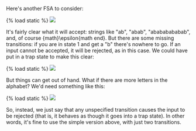 <p>Here's another FSA to consider:</p>
<div>{% load static %}
<a data-featherlight="image" data-featherlight-close-on-click="anywhere" href="{% static 'main/images/finite-state-automata-no-trap-example.png' %}">
  <img class="responsive-img" src="{% static 'main/images/finite-state-automata-no-trap-example.png' %}" />
</a>
</div>
<p>It's fairly clear what it will accept: strings like "ab", "abab", "abababababab", and, of course {math}\epsilon{math end}.
But there are some missing transitions: if you are in state 1 and get a "b" there's nowhere to go.
If an input cannot be accepted, it will be rejected, as in this case. We could have put in a trap state to make this clear:</p>
<div>{% load static %}
<a data-featherlight="image" data-featherlight-close-on-click="anywhere" href="{% static 'main/images/finite-state-automata-trap-added-example.png' %}">
  <img class="responsive-img" src="{% static 'main/images/finite-state-automata-trap-added-example.png' %}" />
</a>
</div>
<p>But things can get out of hand. What if there are more letters in the alphabet? We'd need something like this:</p>
<div>{% load static %}
<a data-featherlight="image" data-featherlight-close-on-click="anywhere" href="{% static 'main/images/finite-state-automata-trap-added-extreme-example.png' %}">
  <img class="responsive-img" src="{% static 'main/images/finite-state-automata-trap-added-extreme-example.png' %}" />
</a>
</div>
<p>So, instead, we just say that any unspecified transition causes the input to be rejected (that is, it behaves as though it goes into a trap state). In other words, it's fine to use the simple version above, with just two transitions.</p>